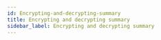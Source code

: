 ```yaml
---
id: Encrypting-and-decrypting-summary
title: Encrypting and decrypting summary
sidebar_label: Encrypting and decrypting summary
---
```



#
